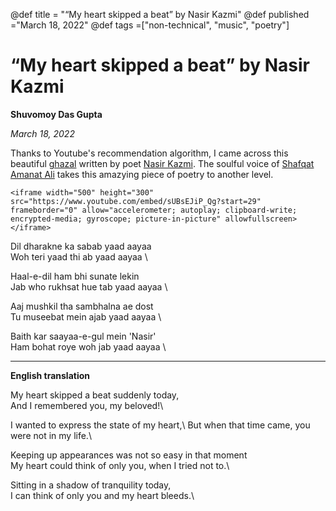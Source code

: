 @def title = "“My heart skipped a beat” by Nasir Kazmi"
@def published ="March 18, 2022"
@def tags =["non-technical", "music",  "poetry"]

# “My heart skipped a beat” by Nasir Kazmi

**Shuvomoy Das Gupta**

*March 18, 2022*

Thanks to Youtube's recommendation algorithm, I came across this beautiful [ghazal](https://en.wikipedia.org/wiki/Ghazal) written by poet [Nasir Kazmi](https://en.wikipedia.org/wiki/Nasir_Kazmi). The soulful voice of [Shafqat Amanat Ali](https://en.wikipedia.org/wiki/Shafqat_Amanat_Ali) takes this amazying piece of poetry to another level.

~~~
<iframe width="500" height="300" src="https://www.youtube.com/embed/sUBsEJiP_Qg?start=29" frameborder="0" allow="accelerometer; autoplay; clipboard-write; encrypted-media; gyroscope; picture-in-picture" allowfullscreen></iframe>
~~~

Dil dharakne ka sabab yaad aayaa \
Woh teri yaad thi ab yaad aayaa \

Haal-e-dil ham bhi sunate lekin \
Jab who rukhsat hue tab yaad aayaa \

Aaj mushkil tha sambhalna ae dost \
Tu museebat mein ajab yaad aayaa \

Baith kar saayaa-e-gul  mein 'Nasir' \
Ham bohat roye woh jab yaad aayaa \

---

**English translation**

My heart skipped a beat suddenly today,\
And I remembered you, my beloved!\

I wanted to express the state of my heart,\ 
But when that time came, you were not in my life.\

Keeping up appearances was not so easy in that moment\
My heart could think of only you, when I tried not to.\

Sitting in a shadow of tranquility today,\
I can think of only you and my heart bleeds.\

